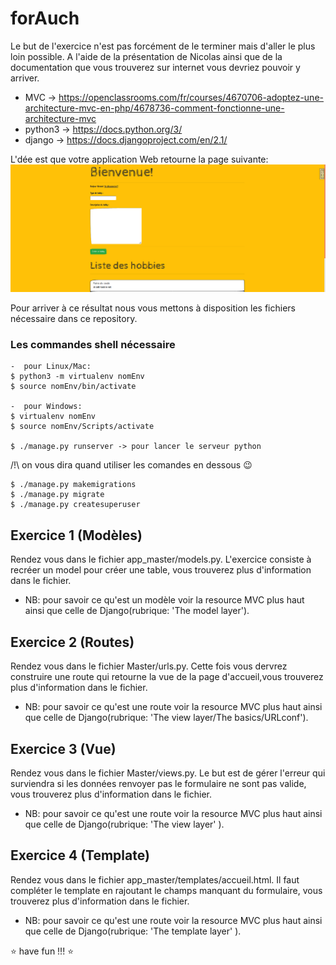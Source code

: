 # forAuch
Le but de l'exercice n'est pas forcément de le terminer mais d'aller le plus loin possible. 
A l'aide de la présentation de Nicolas ainsi que de la documentation que vous trouverez sur internet vous devriez pouvoir y arriver.
- MVC -> https://openclassrooms.com/fr/courses/4670706-adoptez-une-architecture-mvc-en-php/4678736-comment-fonctionne-une-architecture-mvc
- python3 -> https://docs.python.org/3/
- django -> https://docs.djangoproject.com/en/2.1/

L'dée est que votre application Web retourne la page suivante: 
![Alt text](forReadme/site.png?raw=true "Super Form")

Pour arriver à ce résultat nous vous mettons à disposition les fichiers nécessaire dans ce repository.

### Les commandes shell nécessaire
```
-  pour Linux/Mac:
$ python3 -m virtualenv nomEnv
$ source nomEnv/bin/activate 

-  pour Windows:
$ virtualenv nomEnv
$ source nomEnv/Scripts/activate

$ ./manage.py runserver -> pour lancer le serveur python
```

/!\ on vous dira quand utiliser les comandes en dessous :wink:
```
$ ./manage.py makemigrations 
$ ./manage.py migrate 
$ ./manage.py createsuperuser 
```

## Exercice 1 (Modèles)

Rendez vous dans le fichier app_master/models.py.
L'exercice consiste à recréer un model pour créer une table, vous trouverez plus d'information dans le fichier.
- NB: pour savoir ce qu'est un modèle voir la resource MVC plus haut ainsi que celle de Django(rubrique: 'The model layer').

## Exercice 2 (Routes)

Rendez vous dans le fichier Master/urls.py.
Cette fois vous dervrez construire une route qui retourne la vue de la page d'accueil,vous trouverez plus d'information dans le fichier.
- NB: pour savoir ce qu'est une route  voir la resource MVC plus haut ainsi que celle de Django(rubrique: 'The view layer/The basics/URLconf').

## Exercice 3 (Vue)

Rendez vous dans le fichier Master/views.py.
Le but est de gérer l'erreur qui surviendra si les données renvoyer pas le formulaire ne sont pas valide, vous trouverez plus d'information dans le fichier.
- NB: pour savoir ce qu'est une route  voir la resource MVC plus haut ainsi que celle de Django(rubrique: 'The view layer' ).

## Exercice 4 (Template)

Rendez vous dans le fichier app_master/templates/accueil.html.
Il faut compléter le template en rajoutant le champs manquant du formulaire, vous trouverez plus d'information dans le fichier.
- NB: pour savoir ce qu'est une route  voir la resource MVC plus haut ainsi que celle de Django(rubrique: 'The template layer' ).


:star: have fun !!! :star:
